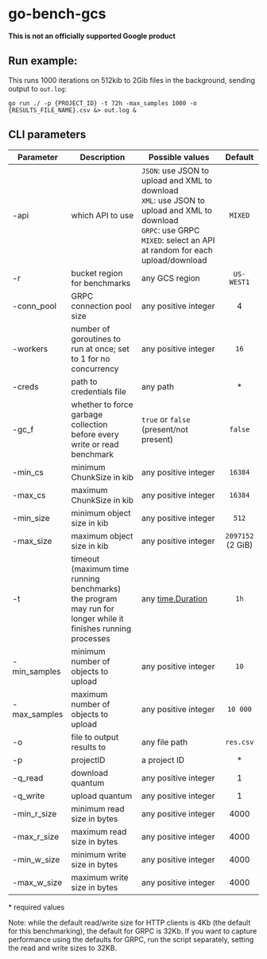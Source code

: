 # go-bench-gcs
**This is not an officially supported Google product**

## Run example:
This runs 1000 iterations on 512kib to 2Gib files in the background, sending output to `out.log`:

`go run ./ -p {PROJECT_ID} -t 72h -max_samples 1000 -o {RESULTS_FILE_NAME}.csv &> out.log &`


## CLI parameters

| Parameter | Description | Possible values | Default |
| --------- | ----------- | --------------- |:-------:|
| -api | which API to use | `JSON`: use JSON to upload and XML to download <br> `XML`: use JSON to upload and XML to download <br> `GRPC`: use GRPC <br> `MIXED`: select an API at random for each upload/download  | `MIXED` |
| -r | bucket region for benchmarks | any GCS region | `US-WEST1` |
| -conn_pool | GRPC connection pool size | any positive integer | 4 |
| -workers | number of goroutines to run at once; set to 1 for no concurrency | any positive integer | `16` |
| -creds | path to credentials file | any path | * |
| -gc_f | whether to force garbage collection <br> before every write or read benchmark |  `true` or `false` (present/not present) | `false` |
| -min_cs | minimum ChunkSize in kib | any positive integer | `16384` |
| -max_cs | maximum ChunkSize in kib | any positive integer | `16384` |
| -min_size | minimum object size in kib | any positive integer | `512` |
| -max_size | maximum object size in kib | any positive integer | `2097152` (2 GiB) |
| -t | timeout (maximum time running benchmarks) <br> the program may run for longer while it finishes running processes | any [time.Duration](https://pkg.go.dev/time#Duration) | `1h` |
| -min_samples | minimum number of objects to upload | any positive integer | `10` |
| -max_samples | maximum number of objects to upload | any positive integer | `10 000` |
| -o | file to output results to | any file path | `res.csv` |
| -p | projectID | a project ID | * |
| -q_read | download quantum | any positive integer | 1 |
| -q_write | upload quantum | any positive integer | 1 |
| -min_r_size | minimum read size in bytes | any positive integer | 4000 |
| -max_r_size | maximum read size in bytes | any positive integer | 4000 |
| -min_w_size | minimum write size in bytes | any positive integer | 4000 |
| -max_w_size | maximum write size in bytes | any positive integer | 4000 |

\* required values

Note: while the default read/write size for HTTP clients is 4Kb 
(the default for this benchmarking), the default for GRPC is 32Kb.
If you want to capture performance using the defaults for GRPC, run the script 
separately, setting the read and write sizes to 32KB.